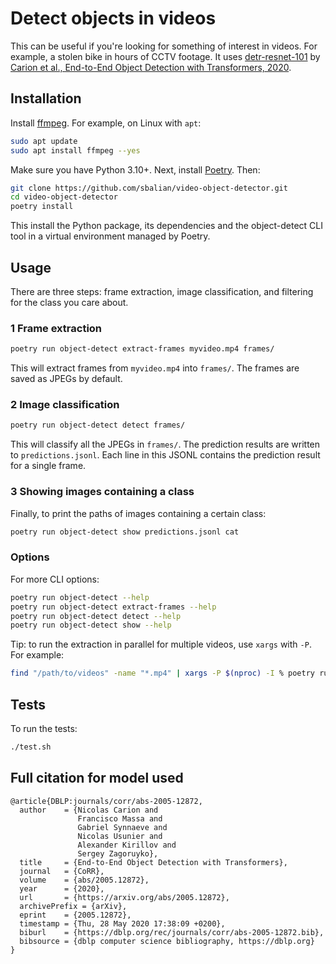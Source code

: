 # Detect objects in videos

This can be useful if you're looking for something of interest in
videos. For example, a stolen bike in hours of CCTV footage. It
uses [detr-resnet-101](https://huggingface.co/facebook/detr-resnet-101)
by
[Carion et al., End-to-End Object Detection with Transformers, 2020](https://arxiv.org/abs/2005.12872).


## Installation

Install [ffmpeg](https://ffmpeg.org/). For example, on Linux with `apt`:

```bash
sudo apt update
sudo apt install ffmpeg --yes
```

Make sure you have Python 3.10+.
Next, install [Poetry](https://python-poetry.org/). Then:

```bash
git clone https://github.com/sbalian/video-object-detector.git
cd video-object-detector
poetry install
```

This install the Python package, its dependencies and the
object-detect CLI tool in a virtual environment managed by Poetry.

## Usage

There are three steps: frame extraction, image classification, and filtering
for the class you care about.

### 1 Frame extraction

```bash
poetry run object-detect extract-frames myvideo.mp4 frames/
```

This will extract frames from `myvideo.mp4` into `frames/`.
The frames are saved as JPEGs by default.

### 2 Image classification

```bash
poetry run object-detect detect frames/
```

This will classify all the JPEGs in `frames/`. The prediction
results are written to `predictions.jsonl`.
Each line in this JSONL contains the prediction result for a
single frame.

### 3 Showing images containing a class

Finally, to print the paths of images containing a certain class:

```bash
poetry run object-detect show predictions.jsonl cat
```

### Options

For more CLI options:

```bash
poetry run object-detect --help
poetry run object-detect extract-frames --help
poetry run object-detect detect --help
poetry run object-detect show --help
```

Tip: to run the extraction in parallel for multiple videos, use `xargs`
with `-P`. For example:

```bash
find "/path/to/videos" -name "*.mp4" | xargs -P $(nproc) -I % poetry run object-detect extract-frames % %.frames
```

## Tests

To run the tests:

```bash
./test.sh
```

## Full citation for model used

```
@article{DBLP:journals/corr/abs-2005-12872,
  author    = {Nicolas Carion and
               Francisco Massa and
               Gabriel Synnaeve and
               Nicolas Usunier and
               Alexander Kirillov and
               Sergey Zagoruyko},
  title     = {End-to-End Object Detection with Transformers},
  journal   = {CoRR},
  volume    = {abs/2005.12872},
  year      = {2020},
  url       = {https://arxiv.org/abs/2005.12872},
  archivePrefix = {arXiv},
  eprint    = {2005.12872},
  timestamp = {Thu, 28 May 2020 17:38:09 +0200},
  biburl    = {https://dblp.org/rec/journals/corr/abs-2005-12872.bib},
  bibsource = {dblp computer science bibliography, https://dblp.org}
}
```
